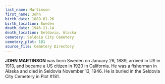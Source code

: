 ```yaml
---
last_name: Martinson
first_name: John
birth_date: 1889-01-26
birth_location: Sweden
death_date: 1946-11-14
death_location: Seldovia, Alaska
cemetery: Seldoia City Cemetery
cemetery_plot: 181
source_file: Cemetery Directory
---
```

**JOHN MARTINSON** was born Sweden on January 26, 1889, arrived in US in 1913, and became a US citizen in 1920 in California.  He was a fisherman in Alaska and died in Seldovia November 13, 1946.  He is buried in the Seldovia City Cemetery in Plot #181. 
